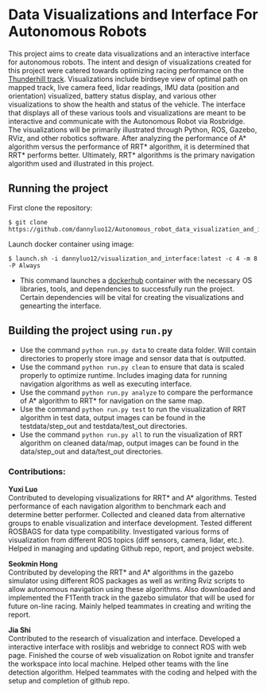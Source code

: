 # Data Visualizations and Interface For Autonomous Robots

This project aims to create data visualizations and an interactive interface for autonomous robots. The intent and design of visualizations created for this project were catered towards optimizing racing performance on the [Thunderhill track](https://www.thunderhill.com/). Visualizations include birdseye view of optimal path on mapped track, live camera feed, lidar readings, IMU data (position and orientation) visualized, battery status display, and various other visualizations to show the health and status of the vehicle. The interface that displays all of these various tools and visualizations are meant to be interactive and communicate with the Autonomous Robot via Rosbridge. The visualizations will be primarily illustrated through Python, ROS, Gazebo, RViz, and other robotics software. After analyzing the performance of A* algorithm versus the performance of RRT* algorithm, it is determined that RRT* performs better. Ultimately, RRT* algorithms is the primary navigation algorithm used and illustrated in this project.

## Running the project
First clone the repository:
```
$ git clone https://github.com/dannyluo12/Autonomous_robot_data_visualization_and_interface.git
```
Launch docker container using image:
```
$ launch.sh -i dannyluo12/visualization_and_interface:latest -c 4 -m 8 -P Always
```
* This command launches a [dockerhub](https://hub.docker.com/repository/docker/dannyluo12/visualization_and_interface) container with the necessary OS libraries, tools, and dependencies to successfully run the project. Certain dependencies will be vital for creating the visualizations and genearting the interface.

## Building the project using `run.py`
* Use the command `python run.py data` to create data folder. Will contain directories to properly store image and sensor data that is outputted.
* Use the command `python run.py clean` to ensure that data is scaled properly to optimize runtime. Includes imaging data for running navigation algorithms as well as executing interface.
* Use the command `python run.py analyze` to compare the performance of A* algorithm to RRT* for navigation on the same map.
* Use the command `python run.py test` to run the visualization of RRT algorithm in test data, output images can be found in the testdata/step_out and testdata/test_out directories.
* Use the command `python run.py all` to run the visualization of RRT algorithm on cleaned data/map, output images can be found in the data/step_out and data/test_out directories.

### Contributions:
<b>Yuxi Luo</b> <br />
Contributed to developing visualizations for RRT* and A* algorithms. Tested performance of each navigation algorithm to benchmark each and determine better performer. Collected and cleaned data from alternative groups to enable visualization and interface development. Tested different ROSBAGS for data type compatibility. Investigated various forms of visualization from different ROS topics (diff sensors, camera, lidar, etc.). Helped in managing and updating Github repo, report, and project website.

<b>Seokmin Hong</b> <br />
Contributed by developing the RRT* and A* algorithms in the gazebo simulator using different ROS packages as well as writing Rviz scripts to allow autonomous navigation using these algorithms. Also downloaded and implemented the F1Tenth track in the gazebo simulator that will be used for future on-line racing. Mainly helped teammates in creating and writing the report.

<b>Jia Shi</b> <br />
Contributed to the research of visualization and interface. Developed a interactive interface with roslibjs and webridge to connect ROS with web page. Finished the course of web visualization on Robot ignite and transfer the workspace into local machine. Helped other teams with the line detection algorithm. Helped teammates with the coding and helped with the setup and completion of github repo.
